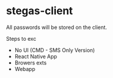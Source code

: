 # stegas-client

All passwords will be stored on the client. 

Steps to exc
- No UI (CMD - SMS Only Version)
- React Native App
- Browers exts
- Webapp 
